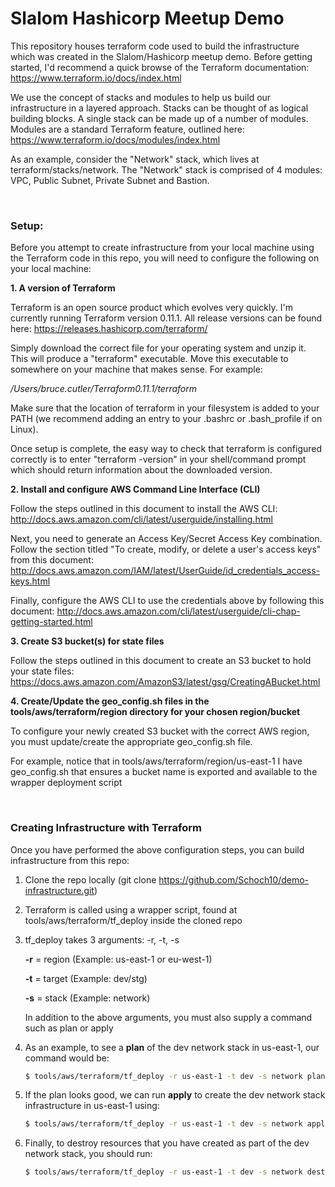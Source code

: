 # Slalom Hashicorp Meetup Demo

This repository houses terraform code used to build the infrastructure which was created in the Slalom/Hashicorp meetup demo. Before getting started, I'd recommend a quick browse of the Terraform documentation: https://www.terraform.io/docs/index.html

We use the concept of stacks and modules to help us build our infrastructure in a layered approach. Stacks can be thought of as logical building blocks. A single stack can be made up of a number of modules. Modules are a standard Terraform feature, outlined here: https://www.terraform.io/docs/modules/index.html

As an example, consider the "Network" stack, which lives at terraform/stacks/network. The "Network" stack is comprised of 4 modules: VPC, Public Subnet, Private Subnet and Bastion.

<br>

### Setup:

Before you attempt to create infrastructure from your local machine using the Terraform code in this repo, you will need to configure the following on your local machine:

**1. A version of Terraform**

Terraform is an open source product which evolves very quickly. I'm currently running Terraform version 0.11.1. All release versions can be found here: https://releases.hashicorp.com/terraform/

Simply download the correct file for your operating system and unzip it. This will produce a "terraform" executable. Move this executable to somewhere on your machine that makes sense. For example:

*/Users/bruce.cutler/Terraform0.11.1/terraform*

Make sure that the location of terraform in your filesystem is added to your PATH (we recommend adding an entry to your .bashrc or .bash_profile if on Linux).

Once setup is complete, the easy way to check that terraform is configured correctly is to enter "terraform -version" in your shell/command prompt which should return information about the downloaded version.

**2. Install and configure AWS Command Line Interface (CLI)**

Follow the steps outlined in this document to install the AWS CLI: http://docs.aws.amazon.com/cli/latest/userguide/installing.html

Next, you need to generate an Access Key/Secret Access Key combination. Follow the section titled "To create, modify, or delete a user's access keys" from this document: http://docs.aws.amazon.com/IAM/latest/UserGuide/id_credentials_access-keys.html

Finally, configure the AWS CLI to use the credentials above by following this document: http://docs.aws.amazon.com/cli/latest/userguide/cli-chap-getting-started.html

**3. Create S3 bucket(s) for state files**

Follow the steps outlined in this document to create an S3 bucket to hold your state files: https://docs.aws.amazon.com/AmazonS3/latest/gsg/CreatingABucket.html

**4. Create/Update the geo_config.sh files in the tools/aws/terraform/region directory for your chosen region/bucket**

To configure your newly created S3 bucket with the correct AWS region, you must update/create the appropriate geo_config.sh file.

For example, notice that in tools/aws/terraform/region/us-east-1 I have geo_config.sh that ensures a bucket name is exported and available to the wrapper deployment script


<br>

### Creating Infrastructure with Terraform

Once you have performed the above configuration steps, you can build infrastructure from this repo:

1. Clone the repo locally (git clone https://github.com/Schoch10/demo-infrastructure.git)

2. Terraform is called using a wrapper script, found at tools/aws/terraform/tf_deploy inside the cloned repo

3. tf_deploy takes 3 arguments: -r, -t, -s
   
   **-r** = region (Example: us-east-1 or eu-west-1)

   **-t** = target (Example: dev/stg)

   **-s** = stack (Example: network)

   In addition to the above arguments, you must also supply a command such as plan or apply


4. As an example, to see a **plan** of the dev network stack in us-east-1, our command would be:

   ```sh
   $ tools/aws/terraform/tf_deploy -r us-east-1 -t dev -s network plan
   ```

5. If the plan looks good, we can run **apply** to create the dev network stack infrastructure in us-east-1 using:

   ```sh
   $ tools/aws/terraform/tf_deploy -r us-east-1 -t dev -s network apply
   ```

5. Finally, to destroy resources that you have created as part of the dev network stack, you should run:

    ```sh
   $ tools/aws/terraform/tf_deploy -r us-east-1 -t dev -s network destroy -force
   ```
   

